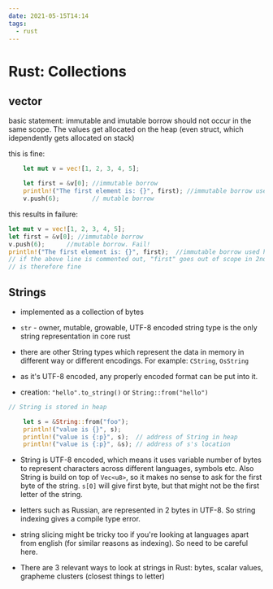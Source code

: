 ```yaml
---
date: 2021-05-15T14:14
tags: 
  - rust
---
```


# Rust: Collections

## vector


basic statement: immutable and imutable borrow should not occur in the same scope. The values get allocated on the heap (even struct, which idependently gets allocated on stack)

this is fine:
```rust
    let mut v = vec![1, 2, 3, 4, 5];

    let first = &v[0]; //immutable borrow
    println!("The first element is: {}", first); //immutable borrow used
    v.push(6);         // mutable borrow
```

this results in failure:
```rust
let mut v = vec![1, 2, 3, 4, 5];
let first = &v[0]; //immutable borrow
v.push(6);      //mutable borrow. Fail!
println!("The first element is: {}", first);  //immutable borrow used here
// if the above line is commented out, "first" goes out of scope in 2nd line itself, and 
// is therefore fine
```


## Strings
- implemented as a collection of bytes
- `str` - owner, mutable, growable, UTF-8 encoded string type is the only string representation in core rust
- there are other String types which represent the data in memory in different way or different encodings. For example: `CString`, `OsString`

- as it's UTF-8 encoded, any properly encoded format can be put into it.
- creation: `"hello".to_string()` or `String::from("hello")`

```rust
// String is stored in heap

    let s = &String::from("foo");
    println!("value is {}", s);
    println!("value is {:p}", s);  // address of String in heap
    println!("value is {:p}", &s); // address of s's location
```

- String is UTF-8 encoded, which means it uses variable number of bytes to represent characters across different languages, symbols etc. Also String is build on top of `Vec<u8>`, so it makes no sense to ask for the first byte of the string. `s[0]` will give first byte, but that might not be the first letter of the string.

- letters such as Russian, are represented in 2 bytes in UTF-8. So string indexing gives a compile type error.
- string slicing might be tricky too if you're looking at languages apart from english (for similar reasons as indexing). So need to be careful here.
- There are 3 relevant ways to look at strings in Rust: bytes, scalar values, grapheme clusters (closest things to letter)

